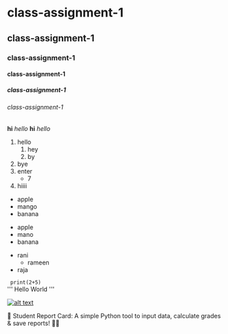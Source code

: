# class-assignment-1
## class-assignment-1
### class-assignment-1
#### class-assignment-1
##### class-assignment-1
###### class-assignment-1

**hi**
*hello*
__hi__
_hello_

1. hello
   1. hey
   2. by
3. bye
4. enter
   - 7
8. hiiii

- apple
- mango
- banana

* apple
* mano
* banana


+ rani
   + rameen
+ raja

` print(2+5)`  
''' Hello World '''


[![alt text](https://play-lh.googleusercontent.com/ZyWNGIfzUyoajtFcD7NhMksHEZh37f-MkHVGr5Yfefa-IX7yj9SMfI82Z7a2wpdKCA "google")](https://www.google.com/)

📘 Student Report Card: A simple Python tool to input data, calculate grades &amp; save reports! 📝🚀
